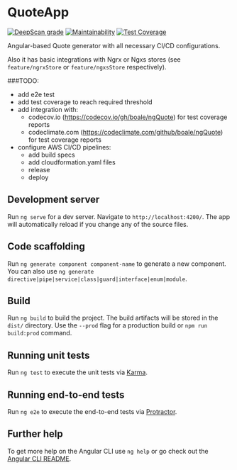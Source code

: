 # QuoteApp

[![DeepScan grade](https://deepscan.io/api/teams/7984/projects/10118/branches/135987/badge/grade.svg)](https://deepscan.io/dashboard#view=project&tid=7984&pid=10118&bid=135987)
[![Maintainability](https://api.codeclimate.com/v1/badges/28cd30bed8aafba2330d/maintainability)](https://codeclimate.com/github/boale/ngQuote/maintainability)
[![Test Coverage](https://api.codeclimate.com/v1/badges/28cd30bed8aafba2330d/test_coverage)](https://codeclimate.com/github/boale/ngQuote/test_coverage)

Angular-based Quote generator with all necessary CI/CD configurations. 

Also it has basic integrations with Ngrx or Ngxs stores (see `feature/ngrxStore` or `feature/ngxsStore` respectively). 

###TODO:

- add e2e test
- add test coverage to reach required threshold
- add integration with: 
  - codecov.io (https://codecov.io/gh/boale/ngQuote) for test coverage reports
  - codeclimate.com (https://codeclimate.com/github/boale/ngQuote) for test coverage reports
- configure AWS CI/CD pipelines:
    - add build specs
    - add cloudformation.yaml files
    - release
    - deploy

## Development server

Run `ng serve` for a dev server. Navigate to `http://localhost:4200/`. The app will automatically reload if you change any of the source files.

## Code scaffolding

Run `ng generate component component-name` to generate a new component. You can also use `ng generate directive|pipe|service|class|guard|interface|enum|module`.

## Build

Run `ng build` to build the project. The build artifacts will be stored in the `dist/` directory.
Use the `--prod` flag for a production build or `npm run build:prod` command.

## Running unit tests

Run `ng test` to execute the unit tests via [Karma](https://karma-runner.github.io).

## Running end-to-end tests

Run `ng e2e` to execute the end-to-end tests via [Protractor](http://www.protractortest.org/).

## Further help

To get more help on the Angular CLI use `ng help` or go check out the [Angular CLI README](https://github.com/angular/angular-cli/blob/master/README.md).
